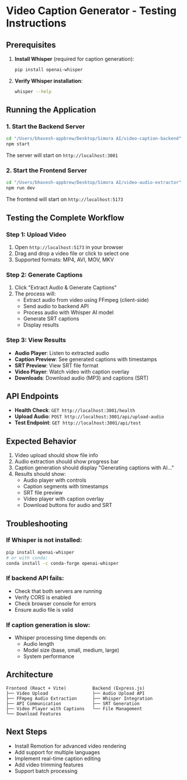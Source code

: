 # Video Caption Generator - Testing Instructions

## Prerequisites

1. **Install Whisper** (required for caption generation):
   ```bash
   pip install openai-whisper
   ```

2. **Verify Whisper installation**:
   ```bash
   whisper --help
   ```

## Running the Application

### 1. Start the Backend Server
```bash
cd "/Users/bhavesh-appbrew/Desktop/Simora AI/video-caption-backend"
npm start
```
The server will start on `http://localhost:3001`

### 2. Start the Frontend Server
```bash
cd "/Users/bhavesh-appbrew/Desktop/Simora AI/video-audio-extractor"
npm run dev
```
The frontend will start on `http://localhost:5173`

## Testing the Complete Workflow

### Step 1: Upload Video
1. Open `http://localhost:5173` in your browser
2. Drag and drop a video file or click to select one
3. Supported formats: MP4, AVI, MOV, MKV

### Step 2: Generate Captions
1. Click "Extract Audio & Generate Captions"
2. The process will:
   - Extract audio from video using FFmpeg (client-side)
   - Send audio to backend API
   - Process audio with Whisper AI model
   - Generate SRT captions
   - Display results

### Step 3: View Results
- **Audio Player**: Listen to extracted audio
- **Caption Preview**: See generated captions with timestamps
- **SRT Preview**: View SRT file format
- **Video Player**: Watch video with caption overlay
- **Downloads**: Download audio (MP3) and captions (SRT)

## API Endpoints

- **Health Check**: `GET http://localhost:3001/health`
- **Upload Audio**: `POST http://localhost:3001/api/upload-audio`
- **Test Endpoint**: `GET http://localhost:3001/api/test`

## Expected Behavior

1. Video upload should show file info
2. Audio extraction should show progress bar
3. Caption generation should display "Generating captions with AI..."
4. Results should show:
   - Audio player with controls
   - Caption segments with timestamps
   - SRT file preview
   - Video player with caption overlay
   - Download buttons for audio and SRT

## Troubleshooting

### If Whisper is not installed:
```bash
pip install openai-whisper
# or with conda:
conda install -c conda-forge openai-whisper
```

### If backend API fails:
- Check that both servers are running
- Verify CORS is enabled
- Check browser console for errors
- Ensure audio file is valid

### If caption generation is slow:
- Whisper processing time depends on:
  - Audio length
  - Model size (base, small, medium, large)
  - System performance

## Architecture

```
Frontend (React + Vite)          Backend (Express.js)
├── Video Upload                 ├── Audio Upload API
├── FFmpeg Audio Extraction      ├── Whisper Integration
├── API Communication            ├── SRT Generation
├── Video Player with Captions   └── File Management
└── Download Features
```

## Next Steps

- Install Remotion for advanced video rendering
- Add support for multiple languages
- Implement real-time caption editing
- Add video trimming features
- Support batch processing